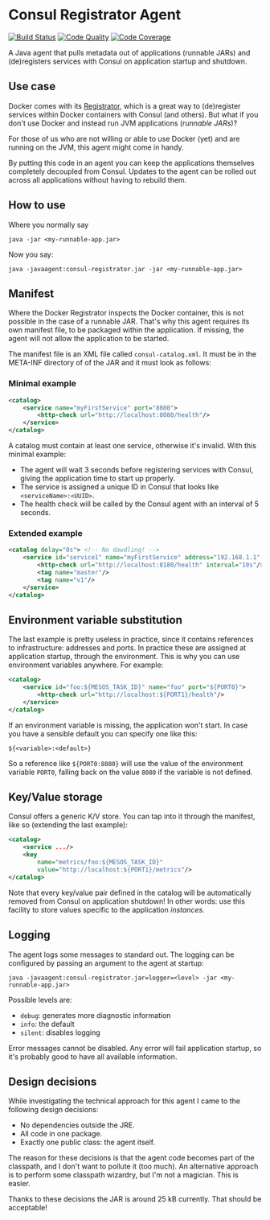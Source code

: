 # Consul Registrator Agent

[![Build Status](https://travis-ci.org/voostindie/consul-registrator.svg?branch=master)](https://travis-ci.org/voostindie/consul-registrator)
[![Code Quality](https://api.codacy.com/project/badge/grade/960587eea7c24e77b6b297c0f2cba56a)](https://www.codacy.com/app/voostindie/consul-registrator)
[![Code Coverage](https://api.codacy.com/project/badge/coverage/960587eea7c24e77b6b297c0f2cba56a)](https://www.codacy.com/app/voostindie/consul-registrator)

A Java agent that pulls metadata out of applications (runnable JARs) and (de)registers services with Consul on application startup and shutdown.

## Use case

Docker comes with its [Registrator](http://gliderlabs.com/registrator/latest/), which is a great way to (de)register services within Docker containers with Consul (and others). But what if you don't use Docker and instead run JVM applications (*runnable JARs*)?

For those of us who are not willing or able to use Docker (yet) and are running on the JVM, this agent might come in handy.

By putting this code in an agent you can keep the applications themselves completely decoupled from Consul. Updates to the agent can be rolled out across all applications without having to rebuild them.

## How to use

Where you normally say

    java -jar <my-runnable-app.jar>

Now you say:

    java -javaagent:consul-registrator.jar -jar <my-runnable-app.jar>

## Manifest

Where the Docker Registrator inspects the Docker container, this is not possible in the case of a runnable JAR. That's why this agent requires its own manifest file, to be packaged within the application. If missing, the agent will not allow the application to be started.

The manifest file is an XML file called `consul-catalog.xml`. It must be in the META-INF directory of of the JAR and it must look as follows:

### Minimal example

```xml
<catalog>
    <service name="myFirstService" port="8080">
        <http-check url="http://localhost:8080/health"/>
    </service>
</catalog>
```

A catalog must contain at least one service, otherwise it's invalid. With this minimal example:

* The agent will wait 3 seconds before registering services with Consul, giving the application time to start up properly.
* The service is assigned a unique ID in Consul that looks like `<serviceName>:<UUID>`.
* The health check will be called by the Consul agent with an interval of 5 seconds.

### Extended example

```xml
<catalog delay="0s"> <!-- No dawdling! -->
    <service id="service1" name="myFirstService" address="192.168.1.1" port="8100">
        <http-check url="http://localhost:8180/health" interval="10s"/>
        <tag name="master"/>
        <tag name="v1"/>
    </service>
</catalog>
```

## Environment variable substitution

The last example is pretty useless in practice, since it contains references to infrastructure: addresses and ports. In practice these are assigned at application startup, through the environment. This is why you can use environment variables anywhere. For example:

```xml
<catalog>
    <service id="foo:${MESOS_TASK_ID}" name="foo" port="${PORT0}">
        <http-check url="http://localhost:${PORT1}/health"/>
    </service>
</catalog>
```

If an environment variable is missing, the application won't start. In case you have a sensible default you can specify one like this:

    ${<variable>:<default>}

So a reference like `${PORT0:8080}` will use the value of the environment variable `PORT0`, falling back on the value `8080` if the variable is not defined.

## Key/Value storage

Consul offers a generic K/V store. You can tap into it through the manifest, like so (extending the last example):

```xml
<catalog>
    <service .../>
    <key
        name="metrics/foo:${MESOS_TASK_ID}"
        value="http://localhost:${PORT1}/metrics"/>
</catalog>
```

Note that every key/value pair defined in the catalog will be automatically removed from Consul on application shutdown! In other words: use this facility to store values specific to the application *instances*.

## Logging

The agent logs some messages to standard out. The logging can be configured by passing an argument to the agent at startup:

    java -javaagent:consul-registrator.jar=logger=<level> -jar <my-runnable-app.jar>

Possible levels are:

* `debug`: generates more diagnostic information
* `info`: the default
* `silent`: disables logging

Error messages cannot be disabled. Any error will fail application startup, so it's probably good to have all available information.

## Design decisions

While investigating the technical approach for this agent I came to the following design decisions:

* No dependencies outside the JRE.
* All code in one package.
* Exactly one public class: the agent itself.

The reason for these decisions is that the agent code becomes part of the classpath, and I don't want to pollute it (too much). An alternative approach is to perform some classpath wizardry, but I'm not a magician. This is easier.

Thanks to these decisions the JAR is around 25 kB currently. That should be acceptable!